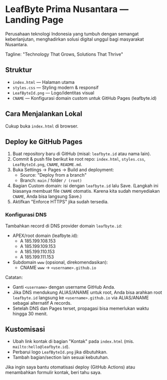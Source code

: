 # LeafByte Prima Nusantara — Landing Page

Perusahaan teknologi Indonesia yang tumbuh dengan semangat keberlanjutan, menghadirkan solusi digital unggul bagi masyarakat Nusantara.

Tagline: "Technology That Grows, Solutions That Thrive"

## Struktur
- `index.html` — Halaman utama
- `styles.css` — Styling modern & responsif
- `LeafByteId.png` — Logo/identitas visual
- `CNAME` — Konfigurasi domain custom untuk GitHub Pages (leafbyte.id)

## Cara Menjalankan Lokal
Cukup buka `index.html` di browser.

## Deploy ke GitHub Pages
1. Buat repository baru di GitHub (misal: `leafbyte.id` atau nama lain).
2. Commit & push file berikut ke root repo: `index.html`, `styles.css`, `LeafByteId.png`, `CNAME`, `README.md`.
3. Buka Settings → Pages → Build and deployment:
   - Source: "Deploy from a branch"
   - Branch: `main` / folder `/ (root)`
4. Bagian Custom domain: isi dengan `leafbyte.id` lalu Save. (Langkah ini biasanya membuat file `CNAME` otomatis. Karena kita sudah menyediakan `CNAME`, Anda bisa langsung Save.)
5. Aktifkan "Enforce HTTPS" jika sudah tersedia.

### Konfigurasi DNS
Tambahkan record di DNS provider domain `leafbyte.id`:
- APEX/root domain (leafbyte.id):
  - A 185.199.108.153
  - A 185.199.109.153
  - A 185.199.110.153
  - A 185.199.111.153
- Subdomain `www` (opsional, direkomendasikan):
  - CNAME `www` → `<username>.github.io`

Catatan:
- Ganti `<username>` dengan username GitHub Anda.
- Jika DNS mendukung ALIAS/ANAME untuk root, Anda bisa arahkan root `leafbyte.id` langsung ke `<username>.github.io` via ALIAS/ANAME sebagai alternatif A records.
- Setelah DNS dan Pages terset, propagasi bisa memerlukan waktu hingga 30 menit.

## Kustomisasi
- Ubah link kontak di bagian "Kontak" pada `index.html` (mis. `mailto:hello@leafbyte.id`).
- Perbarui logo `LeafByteId.png` jika dibutuhkan.
- Tambah bagian/section lain sesuai kebutuhan.

Jika ingin saya bantu otomatisasi deploy (GitHub Actions) atau menambahkan formulir kontak, beri tahu saya.
